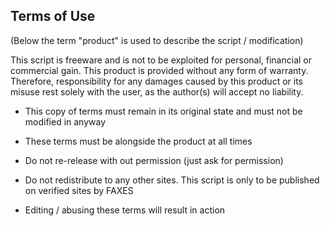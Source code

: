 ## Terms of Use

(Below the term "product" is used to describe the script / modification)

This script is freeware and is not to be exploited for personal, financial or commercial gain. This product is provided without any form of warranty.
Therefore, responsibility for any damages caused by this product or its misuse rest solely with the user, as the author(s) will accept no liability.

- This copy of terms must remain in its original state and must not be modified in anyway

- These terms must be alongside the product at all times

- Do not re-release with out permission (just ask for permission)

- Do not redistribute to any other sites. This script is only to be published on verified sites by FAXES

- Editing / abusing these terms will result in action
